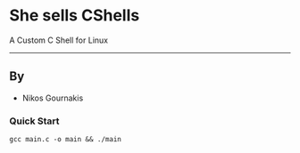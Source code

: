 # She sells CShells

A Custom C Shell for Linux

---

## By
- Nikos Gournakis

### Quick Start

```shell
gcc main.c -o main && ./main
```